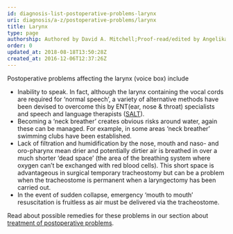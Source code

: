 ```yaml
---
id: diagnosis-list-postoperative-problems-larynx
uri: diagnosis/a-z/postoperative-problems/larynx
title: Larynx
type: page
authorship: Authored by David A. Mitchell;Proof-read/edited by Angelika Sebald
order: 0
updated_at: 2018-08-18T13:50:28Z
created_at: 2016-12-06T12:37:26Z
---
```


<p>Postoperative problems affecting the larynx (voice box) include</p>
<ul>
    <li>Inability to speak. In fact, although the larynx containing
        the vocal cords are required for ‘normal speech’, a variety
        of alternative methods have been devised to overcome
        this by ENT(ear, nose &amp; throat) specialists and speech
        and language therapists (<a href="/help/salt">SALT</a>).</li>
    <li>Becoming a ‘neck breather’ creates obvious risks around water,
        again these can be managed. For example, in some areas
        ‘neck breather’ swimming clubs have been established.</li>
    <li>Lack of filtration and humidification by the nose, mouth
        and naso- and oro-pharynx mean drier and potentially
        dirtier air is breathed in over a much shorter ‘dead
        space’ (the area of the breathing system where oxygen
        can’t be exchanged with red blood cells). This short
        space is advantageous in surgical temporary tracheostomy
        but can be a problem when the tracheostome is permanent
        when a laryngectomy has been carried out.</li>
    <li>In the event of sudden collapse, emergency ‘mouth to mouth’
        resuscitation is fruitless as air must be delivered via
        the tracheostome.</li>
</ul>
<aside>
    <p>Read about possible remedies for these problems in our section
        about <a href="/treatment/surgery/postoperative-problems">treatment of postoperative problems</a>.</p>
</aside>

